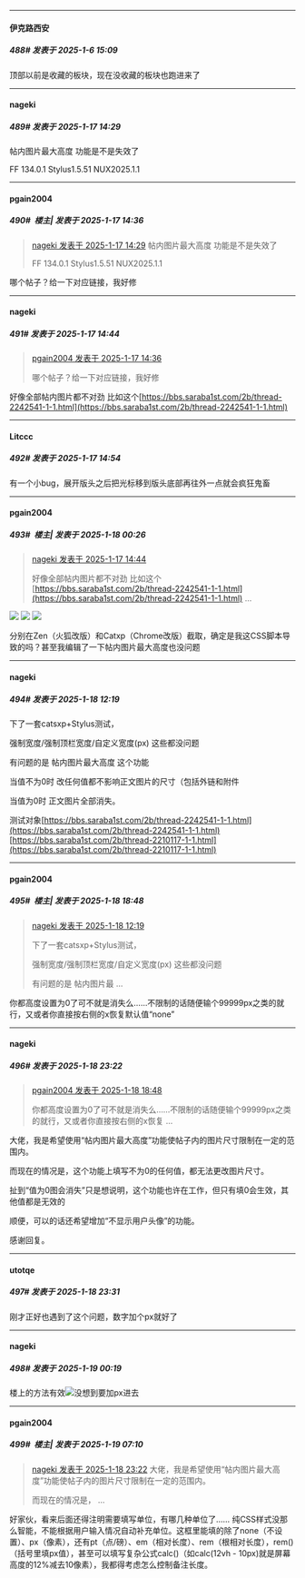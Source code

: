 ﻿
*****

####  伊克路西安  
##### 488#       发表于 2025-1-6 15:09

顶部以前是收藏的板块，现在没收藏的板块也跑进来了

*****

####  nageki  
##### 489#       发表于 2025-1-17 14:29

帖内图片最大高度 功能是不是失效了

FF 134.0.1 Stylus1.5.51 NUX2025.1.1


*****

####  pgain2004  
##### 490#         楼主| 发表于 2025-1-17 14:36

<blockquote><a href="httphttps://bbs.saraba1st.com/2b/forum.php?mod=redirect&amp;goto=findpost&amp;pid=67205146&amp;ptid=1826103" target="_blank">nageki 发表于 2025-1-17 14:29</a>
帖内图片最大高度 功能是不是失效了

FF 134.0.1 Stylus1.5.51 NUX2025.1.1</blockquote>
哪个帖子？给一下对应链接，我好修


*****

####  nageki  
##### 491#       发表于 2025-1-17 14:44

<blockquote><a href="httphttps://bbs.saraba1st.com/2b/forum.php?mod=redirect&amp;goto=findpost&amp;pid=67205228&amp;ptid=1826103" target="_blank">pgain2004 发表于 2025-1-17 14:36</a>

哪个帖子？给一下对应链接，我好修</blockquote>
好像全部帖内图片都不对劲 比如这个[https://bbs.saraba1st.com/2b/thread-2242541-1-1.html](https://bbs.saraba1st.com/2b/thread-2242541-1-1.html)


*****

####  Litccc  
##### 492#       发表于 2025-1-17 14:54

有一个小bug，展开版头之后把光标移到版头底部再往外一点就会疯狂鬼畜


*****

####  pgain2004  
##### 493#         楼主| 发表于 2025-1-18 00:26

<blockquote><a href="httphttps://bbs.saraba1st.com/2b/forum.php?mod=redirect&amp;goto=findpost&amp;pid=67205307&amp;ptid=1826103" target="_blank">nageki 发表于 2025-1-17 14:44</a>

好像全部帖内图片都不对劲 比如这个[https://bbs.saraba1st.com/2b/thread-2242541-1-1.html](https://bbs.saraba1st.com/2b/thread-2242541-1-1.html) ...</blockquote>
<img src="https://i.ibb.co/PMcb8gR/20250118-002238.png" referrerpolicy="no-referrer">
<img src="https://i.ibb.co/PQDBgVN/20250118-002256.png" referrerpolicy="no-referrer">
<img src="https://i.ibb.co/Yb4Fn38/20250118-002322.png" referrerpolicy="no-referrer">

分别在Zen（火狐改版）和Catxp（Chrome改版）截取，确定是我这CSS脚本导致的吗？甚至我编辑了一下帖内图片最大高度也没问题


*****

####  nageki  
##### 494#       发表于 2025-1-18 12:19

下了一套catsxp+Stylus测试，

强制宽度/强制顶栏宽度/自定义宽度(px) 这些都没问题

有问题的是 帖内图片最大高度 这个功能

当值不为0时 改任何值都不影响正文图片的尺寸（包括外链和附件

当值为0时 正文图片全部消失。

测试对象[https://bbs.saraba1st.com/2b/thread-2242541-1-1.html](https://bbs.saraba1st.com/2b/thread-2242541-1-1.html)
[https://bbs.saraba1st.com/2b/thread-2210117-1-1.html](https://bbs.saraba1st.com/2b/thread-2210117-1-1.html)


*****

####  pgain2004  
##### 495#         楼主| 发表于 2025-1-18 18:48

<blockquote><a href="httphttps://bbs.saraba1st.com/2b/forum.php?mod=redirect&amp;goto=findpost&amp;pid=67212384&amp;ptid=1826103" target="_blank">nageki 发表于 2025-1-18 12:19</a>

下了一套catsxp+Stylus测试，

强制宽度/强制顶栏宽度/自定义宽度(px) 这些都没问题

有问题的是 帖内图片最 ...</blockquote>
你都高度设置为0了可不就是消失么……不限制的话随便输个99999px之类的就行，又或者你直接按右侧的x恢复默认值“none”


*****

####  nageki  
##### 496#       发表于 2025-1-18 23:22

<blockquote><a href="httphttps://bbs.saraba1st.com/2b/forum.php?mod=redirect&amp;goto=findpost&amp;pid=67214841&amp;ptid=1826103" target="_blank">pgain2004 发表于 2025-1-18 18:48</a>

你都高度设置为0了可不就是消失么……不限制的话随便输个99999px之类的就行，又或者你直接按右侧的x恢复 ...</blockquote>
大佬，我是希望使用“帖内图片最大高度”功能使帖子内的图片尺寸限制在一定的范围内。

而现在的情况是，这个功能上填写不为0的任何值，都无法更改图片尺寸。

扯到“值为0图会消失”只是想说明，这个功能也许在工作，但只有填0会生效，其他值都是无效的

顺便，可以的话还希望增加“不显示用户头像”的功能。

感谢回复。


*****

####  utotqe  
##### 497#       发表于 2025-1-18 23:31

刚才正好也遇到了这个问题，数字加个px就好了


*****

####  nageki  
##### 498#       发表于 2025-1-19 00:19

楼上的方法有效<img src="https://static.saraba1st.com/image/smiley/face2017/068.png" referrerpolicy="no-referrer">没想到要加px进去


*****

####  pgain2004  
##### 499#         楼主| 发表于 2025-1-19 07:10

<blockquote><a href="httphttps://bbs.saraba1st.com/2b/forum.php?mod=redirect&amp;goto=findpost&amp;pid=67217391&amp;ptid=1826103" target="_blank">nageki 发表于 2025-1-18 23:22</a>
大佬，我是希望使用“帖内图片最大高度”功能使帖子内的图片尺寸限制在一定的范围内。

而现在的情况是， ...</blockquote>
好家伙，看来后面还得注明需要填写单位，有哪几种单位了……
纯CSS样式没那么智能，不能根据用户输入情况自动补充单位。这框里能填的除了none（不设置）、px（像素），还有pt（点/磅）、em（相对长度）、rem（根相对长度），rem()（括号里填px值），甚至可以填写复杂公式calc()（如calc(12vh - 10px)就是屏幕高度的12%减去10像素），我都得考虑怎么控制备注长度。

